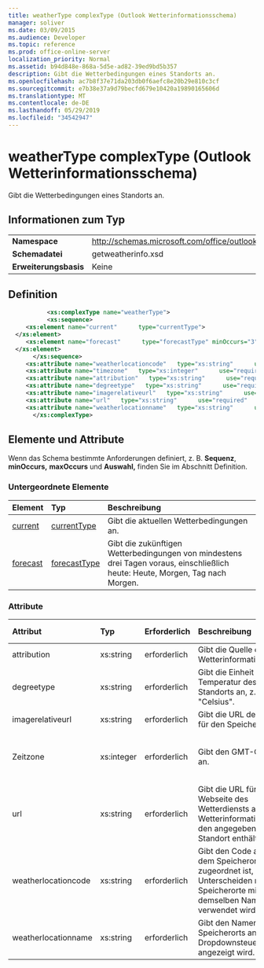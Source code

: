 ```yaml
---
title: weatherType complexType (Outlook Wetterinformationsschema)
manager: soliver
ms.date: 03/09/2015
ms.audience: Developer
ms.topic: reference
ms.prod: office-online-server
localization_priority: Normal
ms.assetid: b94d848e-868a-5d5e-ad82-39ed9bd5b357
description: Gibt die Wetterbedingungen eines Standorts an.
ms.openlocfilehash: ac7b8f37e71da203db0f6aefc8e20b29e810c3cf
ms.sourcegitcommit: e7b38e37a9d79becfd679e10420a19890165606d
ms.translationtype: MT
ms.contentlocale: de-DE
ms.lasthandoff: 05/29/2019
ms.locfileid: "34542947"
---
```

# <a name="weathertype-complextype-outlook-weather-information-schema"></a>weatherType complexType (Outlook Wetterinformationsschema)

Gibt die Wetterbedingungen eines Standorts an.
  
## <a name="type-information"></a>Informationen zum Typ

|||
|:-----|:-----|
|**Namespace** <br/> |http://schemas.microsoft.com/office/outlook/15/getweatherinfo.xsd  <br/> |
|**Schemadatei** <br/> |getweatherinfo.xsd  <br/> |
|**Erweiterungsbasis** <br/> |Keine  <br/> |
   
## <a name="definition"></a>Definition

```XML
           <xs:complexType name="weatherType">
           <xs:sequence>
     <xs:element name="current"      type="currentType">
  </xs:element>  
     <xs:element name="forecast"      type="forecastType" minOccurs="3"     maxOccurs="unbounded"    >
  </xs:element>  
       </xs:sequence>
     <xs:attribute name="weatherlocationcode"   type="xs:string"      use="required"     />
     <xs:attribute name="timezone"   type="xs:integer"      use="required"     />
     <xs:attribute name="attribution"   type="xs:string"      use="required"     />
     <xs:attribute name="degreetype"   type="xs:string"      use="required"     />
     <xs:attribute name="imagerelativeurl"   type="xs:string"      use="required"     />
     <xs:attribute name="url"   type="xs:string"      use="required"     />
     <xs:attribute name="weatherlocationname"   type="xs:string"      use="required"     />
       </xs:complexType>

```

## <a name="elements-and-attributes"></a>Elemente und Attribute

Wenn das Schema bestimmte Anforderungen definiert, z. B. **Sequenz**, **minOccurs,** **maxOccurs** und **Auswahl,** finden Sie im Abschnitt Definition. 
  
### <a name="child-elements"></a>Untergeordnete Elemente

|**Element**|**Typ**|**Beschreibung**|
|:-----|:-----|:-----|
|[current](current-element-weathertype-complextypeoutlook-weather-information-schema.md) <br/> |[currentType](currenttype-complextype-outlook-weather-information-schema.md) <br/> |Gibt die aktuellen Wetterbedingungen an.  <br/> |
|[forecast](forecast-element-weathertype-complextypeoutlook-weather-information-schema.md) <br/> |[forecastType](forecasttype-complextype-outlook-weather-information-schema.md) <br/> |Gibt die zukünftigen Wetterbedingungen von mindestens drei Tagen voraus, einschließlich heute: Heute, Morgen, Tag nach Morgen.  <br/> |
   
### <a name="attributes"></a>Attribute

|**Attribut**|**Typ**|**Erforderlich**|**Beschreibung**|**Mögliche Werte**|
|:-----|:-----|:-----|:-----|:-----|
|attribution  <br/> |xs:string  <br/> |erforderlich  <br/> |Gibt die Quelle der Wetterinformationen an.  <br/> |Ein Wert vom Typ xs:string  <br/> |
|degreetype  <br/> |xs:string  <br/> |erforderlich  <br/> |Gibt die Einheit für die Temperatur des Standorts an, z. B. "Celsius".  <br/> |C, F  <br/> |
|imagerelativeurl  <br/> |xs:string  <br/> |erforderlich  <br/> |Gibt die URL des Bilds für den Speicherort an.  <br/> |Ein Wert vom Typ xs:string  <br/> |
|Zeitzone  <br/> |xs:integer  <br/> |erforderlich  <br/> |Gibt den GMT-Offset an.  <br/> |Ein Wert zwischen -11 und einschließlich 12  <br/> |
|url  <br/> |xs:string  <br/> |erforderlich  <br/> |Gibt die URL für die Webseite des Wetterdiensts an, die Wetterinformationen für den angegebenen Standort enthält.  <br/> |Ein Wert vom Typ xs:string  <br/> |
|weatherlocationcode  <br/> |xs:string  <br/> |erforderlich  <br/> |Gibt den Code an, der dem Speicherort zugeordnet ist, der zum Unterscheiden mehrerer Speicherorte mit demselben Namen verwendet wird.  <br/> |Ein Wert vom Typ xs:string  <br/> |
|weatherlocationname  <br/> |xs:string  <br/> |erforderlich  <br/> |Gibt den Namen des Speicherorts an, der im Dropdownsteuerelement angezeigt wird.  <br/> |Ein Wert vom Typ xs:string  <br/> |
   

